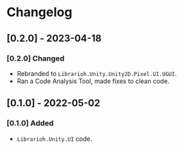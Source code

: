 # Changelog

## [0.2.0] - 2023-04-18

### [0.2.0] Changed

- Rebranded to `Librarioh.Unity.Unity2D.Pixel.UI.UGUI`.
- Ran a Code Analysis Tool, made fixes to clean code.

## [0.1.0] - 2022-05-02

### [0.1.0] Added

- `Librarioh.Unity.UI` code.
